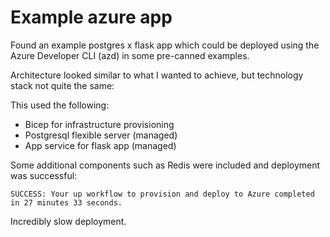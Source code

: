 # Example azure app
Found an example postgres x flask app which could be deployed using the Azure Developer CLI (azd) in some pre-canned examples.

Architecture looked similar to what I wanted to achieve, but technology stack not quite the same:

This used the following:

- Bicep for infrastructure provisioning
- Postgresql flexible server (managed)
- App service for flask app (managed)

Some additional components such as Redis were included and deployment was successful:

`SUCCESS: Your up workflow to provision and deploy to Azure completed in 27 minutes 33 seconds.`

Incredibly slow deployment.